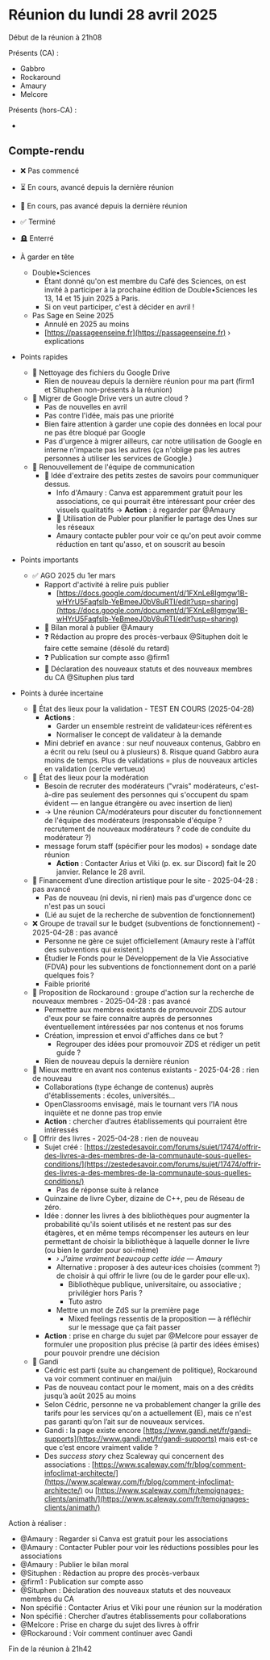 
# Réunion du lundi 28 avril 2025

Début de la réunion à 21h08

Présents (CA) :

   * Gabbro
   * Rockaround
   * Amaury
   * Melcore


Présents (hors-CA) :

   * 


## Compte-rendu

   * ❌ Pas commencé
   * ⏳ En cours, avancé depuis la dernière réunion
   * 🐢 En cours, pas avancé depuis la dernière réunion
   * ✅ Terminé
   * 🪦 Enterré


   * À garder en tête 
       * Double•Sciences 
           * Étant donné qu'on est membre du Café des Sciences, on est invité à participer à la prochaine édition de Double•Sciences les 13, 14 et 15 juin 2025 à Paris.
           * Si on veut participer, c'est à décider en avril !
       * Pas Sage en Seine 2025 
           * Annulé en 2025 au moins
           * [https://passageenseine.fr](https://passageenseine.fr) › explications


   * Points rapides 
       * 🐢 Nettoyage des fichiers du Google Drive 
           * Rien de nouveau depuis la dernière réunion pour ma part (firm1 et Situphen non-présents à la réunion)
       * 🐢 Migrer de Google Drive vers un autre cloud ? 
           * Pas de nouvelles en avril
           * Pas contre l'idée, mais pas une priorité
           * Bien faire attention à garder une copie des données en local pour ne pas être bloqué par Google
           * Pas d'urgence à migrer ailleurs, car notre utilisation de Google en interne n'impacte pas les autres (ça n'oblige pas les autres personnes à utiliser les services de Google.)
       * 🐢 Renouvellement de l'équipe de communication 
           * 🐢 Idée d'extraire des petits zestes de savoirs pour communiquer dessus. 
               * Info d'Amaury : Canva est apparemment gratuit pour les associations, ce qui pourrait être intéressant pour créer des visuels qualitatifs → **Action** : à regarder par @Amaury
               * 🐢 Utilisation de Publer pour planifier le partage des Unes sur les réseaux
               * Amaury contacte publer pour voir ce qu'on peut avoir comme réduction en tant qu'asso, et on souscrit au besoin


   * Points importants 
       * ✅ AGO 2025 du 1er mars 
           * Rapport d'activité à relire puis publier 
               * [https://docs.google.com/document/d/1FXnLe8Igmgw1B-wHYrU5Faqfslb-YeBmeeJ0bV8uRTI/edit?usp=sharing](https://docs.google.com/document/d/1FXnLe8Igmgw1B-wHYrU5Faqfslb-YeBmeeJ0bV8uRTI/edit?usp=sharing)
           * 🐢 Bilan moral à publier @Amaury
           * ❓ Rédaction au propre des procès-verbaux @Situphen doit le faire cette semaine (désolé du retard)
           * ❓ Publication sur compte asso @firm1
           * 🐢 Déclaration des nouveaux statuts et des nouveaux membres du CA @Situphen plus tard


   * Points à durée incertaine 
       * 🐢 État des lieux pour la validation - TEST EN COURS (2025-04-28) 
           * **Actions** : 
               * Garder un ensemble restreint de validateur·ices référent·es
               * Normaliser le concept de validateur à la demande
           * Mini debrief en avance : sur neuf nouveaux contenus, Gabbro en a écrit ou relu (seul ou à plusieurs) 8. Risque quand Gabbro aura moins de temps. Plus de validations = plus de nouveaux articles en validation (cercle vertueux)
       * 🐢 État des lieux pour la modération
           * Besoin de recruter des modérateurs ("vrais" modérateurs, c'est-à-dire pas seulement des personnes qui s'occupent du spam évident — en langue étrangère ou avec insertion de lien)
           * → Une réunion CA/modérateurs pour discuter du fonctionnement de l'équipe des modérateurs (responsable d'équipe ? recrutement de nouveaux modérateurs ? code de conduite du modérateur ?)
           * message forum staff (spécifier pour les modos) + sondage date réunion 
               * **Action** : Contacter Arius et Viki (p. ex. sur Discord) fait le 20 janvier. Relance le 28 avril.
       * 🐢 Financement d’une direction artistique pour le site - 2025-04-28 : pas avancé 
           * Pas de nouveau (ni devis, ni rien) mais pas d'urgence donc ce n'est pas un souci
           * (Lié au sujet de la recherche de subvention de fonctionnement)
       * ❌ Groupe de travail sur le budget (subventions de fonctionnement) - 2025-04-28 : pas avancé 
           * Personne ne gère ce sujet officiellement (Amaury reste à l'affût des subventions qui existent.)
           * Étudier le Fonds pour le Développement de la Vie Associative (FDVA) pour les subventions de fonctionnement dont on a parlé quelques fois ?
           * Faible priorité
       * 🐢 Proposition de Rockaround : groupe d'action sur la recherche de nouveaux membres - 2025-04-28 : pas avancé 
           * Permettre aux membres existants de promouvoir ZDS autour d'eux pour se faire connaitre auprès de personnes éventuellement intéressées par nos contenus et nos forums
           * Création, impression et envoi d'affiches dans ce but ? 
               * Regrouper des idées pour promouvoir ZDS et rédiger un petit guide ?
           * Rien de nouveau depuis la dernière réunion
       * 🐢 Mieux mettre en avant nos contenus existants - 2025-04-28 : rien de nouveau 
           * Collaborations (type échange de contenus) auprès d'établissements : écoles, universités…
           * OpenClassrooms envisagé, mais le tournant vers l’IA nous inquiète et ne donne pas trop envie
           * **Action** : chercher d’autres établissements qui pourraient être intéressés
       * 🐢 Offrir des livres - 2025-04-28 : rien de nouveau
           * Sujet créé : [https://zestedesavoir.com/forums/sujet/17474/offrir-des-livres-a-des-membres-de-la-communaute-sous-quelles-conditions/](https://zestedesavoir.com/forums/sujet/17474/offrir-des-livres-a-des-membres-de-la-communaute-sous-quelles-conditions/)
               * Pas de réponse suite à relance
           * Quinzaine de livre Cyber, dizaine de C++, peu de Réseau de zéro.
           * Idée : donner les livres à des bibliothèques pour augmenter la probabilité qu'ils soient utilisés et ne restent pas sur des étagères, et en même temps récompenser les auteurs en leur permettant de choisir la bibliothèque à laquelle donner le livre (ou bien le garder pour soi-même) 
               * *› J’aime vraiment beaucoup cette idée — Amaury*
               * Alternative : proposer à des auteur·ices choisies (comment ?) de choisir à qui offrir le livre (ou de le garder pour elle·ux). 
                   * Bibliothèque publique, universitaire, ou associative ; privilégier hors Paris ?
                   * Tuto astro
               * Mettre un mot de ZdS sur la première page 
                   * Mixed feelings ressentis de la proposition — à réfléchir sur le message que ça fait passer
           * **Action** : prise en charge du sujet par @Melcore pour essayer de formuler une proposition plus précise (à partir des idées émises) pour pouvoir prendre une décision
       * 🐢 Gandi
           * Cédric est parti (suite au changement de politique), Rockaround va voir comment continuer en mai/juin
           * Pas de nouveau contact pour le moment, mais on a des crédits jusqu’à août 2025 au moins
           * Selon Cédric, personne ne va probablement changer la grille des tarifs pour les services qu'on a actuellement (E), mais ce n'est pas garanti qu’on l’ait sur de nouveaux services.
           * Gandi : la page existe encore [https://www.gandi.net/fr/gandi-supports](https://www.gandi.net/fr/gandi-supports) mais est-ce que c’est encore vraiment valide ?
           * Des *success story* chez Scaleway qui concernent des associations : [https://www.scaleway.com/fr/blog/comment-infoclimat-architecte/](https://www.scaleway.com/fr/blog/comment-infoclimat-architecte/) ou [https://www.scaleway.com/fr/temoignages-clients/animath/](https://www.scaleway.com/fr/temoignages-clients/animath/)


Action à réaliser :
   * @Amaury : Regarder si Canva est gratuit pour les associations 
   * @Amaury : Contacter Publer pour voir les réductions possibles pour les associations 
   * @Amaury : Publier le bilan moral 
   * @Situphen : Rédaction au propre des procès-verbaux 
   * @firm1 : Publication sur compte asso 
   * @Situphen : Déclaration des nouveaux statuts et des nouveaux membres du CA 
   * Non spécifié : Contacter Arius et Viki pour une réunion sur la modération 
   * Non spécifié : Chercher d’autres établissements pour collaborations
   * @Melcore : Prise en charge du sujet des livres à offrir 
   * @Rockaround : Voir comment continuer avec Gandi



Fin de la réunion à 21h42


